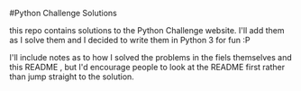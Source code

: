#Python Challenge Solutions


this repo contains solutions to the Python Challenge website. I'll add them as I solve them and I decided to write them in Python 3 for fun :P

I'll include notes as to how I solved the problems in the fiels themselves and this README , but I'd encourage people to look at the README first rather than jump straight to the solution.





